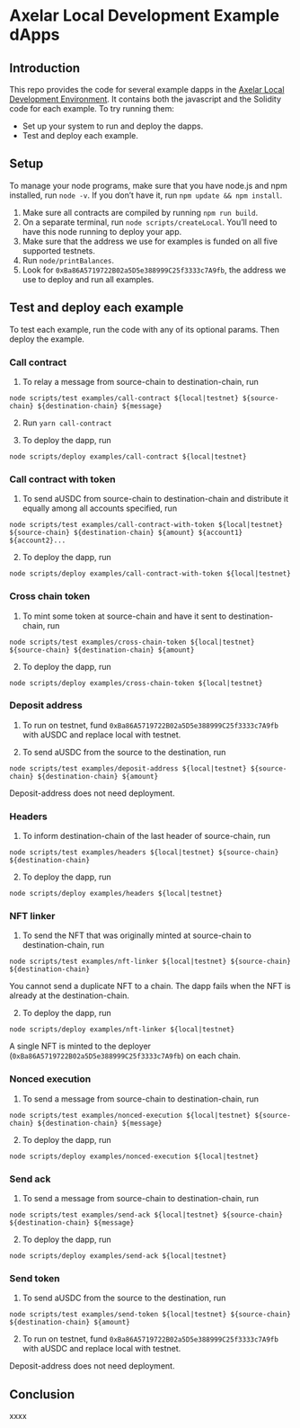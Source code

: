 # Axelar Local Development Example dApps

## Introduction

This repo provides the code for several example dapps in the [Axelar Local Development Environment](https://github.com/axelarnetwork/axelar-local-dev). It contains both the javascript and the Solidity code for each example. To try running them:

- Set up your system to run and deploy the dapps.
- Test and deploy each example.

## Setup

To manage your node programs, make sure that you have node.js and npm installed, run `node -v`. If you don’t have it, run
`npm update && npm install`.

1. Make sure all contracts are compiled by running `npm run build`.
2. On a separate terminal, run `node scripts/createLocal`. You’ll need to have this node running to deploy your app.
3. Make sure that the address we use for examples is funded on all five supported testnets. 
4. Run `node/printBalances`.
5. Look for `0xBa86A5719722B02a5D5e388999C25f3333c7A9fb`, the address we use to deploy and run all examples.

## Test and deploy each example

To test each example, run the code with any of its optional params. Then deploy the example.

### Call contract

1. To relay a message from source-chain to destination-chain, run

`node scripts/test examples/call-contract ${local|testnet} ${source-chain} ${destination-chain} ${message}`

2. Run `yarn call-contract`

3. To deploy the dapp, run

`node scripts/deploy examples/call-contract ${local|testnet}`

### Call contract with token

1. To send aUSDC from source-chain to destination-chain and distribute it equally among all accounts specified, run

`node scripts/test examples/call-contract-with-token ${local|testnet} ${source-chain} ${destination-chain} ${amount} ${account1} ${account2}...`

2. To deploy the dapp, run

`node scripts/deploy examples/call-contract-with-token ${local|testnet}`

### Cross chain token

1. To mint some token at source-chain and have it sent to destination-chain, run

`node scripts/test examples/cross-chain-token ${local|testnet} ${source-chain} ${destination-chain} ${amount}`

2. To deploy the dapp, run

`node scripts/deploy examples/cross-chain-token ${local|testnet}`

### Deposit address

1. To run on testnet, fund `0xBa86A5719722B02a5D5e388999C25f3333c7A9fb` with aUSDC and replace local with testnet.

2. To send aUSDC from the source to the destination, run

`node scripts/test examples/deposit-address ${local|testnet} ${source-chain} ${destination-chain} ${amount}`

Deposit-address does not need deployment.

### Headers

1. To inform destination-chain of the last header of source-chain, run 

`node scripts/test examples/headers ${local|testnet} ${source-chain} ${destination-chain}`

2. To deploy the dapp, run

`node scripts/deploy examples/headers ${local|testnet}`

### NFT linker

1. To send the NFT that was originally minted at source-chain to destination-chain, run 

`node scripts/test examples/nft-linker ${local|testnet} ${source-chain} ${destination-chain}`

You cannot send a duplicate NFT to a chain. The dapp fails when the NFT is already at the destination-chain.

2. To deploy the dapp, run

`node scripts/deploy examples/nft-linker ${local|testnet}`

A single NFT is minted to the deployer (`0xBa86A5719722B02a5D5e388999C25f3333c7A9fb`) on each chain.

### Nonced execution

1. To send a message from source-chain to destination-chain, run 

`node scripts/test examples/nonced-execution ${local|testnet} ${source-chain} ${destination-chain} ${message}`

2. To deploy the dapp, run

`node scripts/deploy examples/nonced-execution ${local|testnet}`

### Send ack

1. To send a message from source-chain to destination-chain, run

`node scripts/test examples/send-ack ${local|testnet} ${source-chain} ${destination-chain} ${message}`

2. To deploy the dapp, run

`node scripts/deploy examples/send-ack ${local|testnet}`

### Send token

1. To send aUSDC from the source to the destination, run
 
`node scripts/test examples/send-token ${local|testnet} ${source-chain} ${destination-chain} ${amount}` 

2. To run on testnet, fund `0xBa86A5719722B02a5D5e388999C25f3333c7A9fb` with aUSDC and replace local with testnet. 

Deposit-address does not need deployment.

## Conclusion

xxxx


